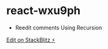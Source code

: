 # react-wxu9ph

- Reedit comments Using Recursion 

[Edit on StackBlitz ⚡️](https://stackblitz.com/edit/react-wxu9ph)
